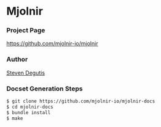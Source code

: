 Mjolnir
=======

### Project Page

https://github.com/mjolnir-io/mjolnir

### Author

[Steven Degutis](https://github.com/sdegutis)

### Docset Generation Steps

~~~bash
$ git clone https://github.com/mjolnir-io/mjolnir-docs
$ cd mjolnir-docs
$ bundle install
$ make
~~~
